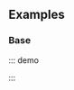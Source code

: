 ## Examples

### Base

::: demo
<template>
    <section>
        <o-field label="Simple">
            <o-select placeholder="Select a name">
                <option value="flint">Flint</option>
                <option value="silver">Silver</option>
            </o-select>
        </o-field>

        <o-field label="Grouped">
            <o-select placeholder="Select a character" icon="user">
                <optgroup label="Black Sails">
                    <option value="flint">Flint</option>
                    <option value="silver">Silver</option>
                    <option value="vane">Vane</option>
                    <option value="billy">Billy</option>
                    <option value="jack">Jack</option>
                </optgroup>

                <optgroup label="Breaking Bad">
                    <option value="heisenberg">Heisenberg</option>
                    <option value="jesse">Jesse</option>
                    <option value="saul">Saul</option>
                    <option value="mike">Mike</option>
                </optgroup>

                <optgroup label="Game of Thrones">
                    <option value="tyrion-lannister">Tyrion Lannister</option>
                    <option value="jamie-lannister">Jamie Lannister</option>
                    <option value="daenerys-targaryen">Daenerys Targaryen</option>
                    <option value="jon-snow">Jon Snow</option>
                </optgroup>
            </o-select>
        </o-field>

        <o-field
            label="Error"
            variant="danger"
            message="Something went wrong with this field">
            <o-select placeholder="Select a character">
                <option value="flint">Flint</option>
                <option value="silver">Silver</option>
            </o-select>
        </o-field>

        <o-field label="Rounded">
            <o-select placeholder="Select a character" rounded>
                <option value="flint">Flint</option>
                <option value="silver">Silver</option>
            </o-select>
        </o-field>

        <o-field label="Disabled">
            <o-select placeholder="Select a character" disabled>
                <option value="flint">Flint</option>
                <option value="silver">Silver</option>
            </o-select>
        </o-field>

        <o-field label="Disabled option">
            <o-select placeholder="Select a character">
                <option value="flint">Flint</option>
                <option value="silver" disabled>Silver</option>
            </o-select>
        </o-field>

        <o-field label="Expanded">
            <o-select placeholder="Select a character" expanded>
                <option value="flint">Flint</option>
                <option value="silver">Silver</option>
            </o-select>
        </o-field>

        <o-field label="Size 'large'">
            <o-select
                placeholder="Large"
                size="large">
                <option value="flint">Flint</option>
                <option value="silver">Silver</option>
            </o-select>
        </o-field>

        <o-field label="Multiple">
            <o-select
                multiple
                native-size="8"
                v-model="selectedOptions">
                <option value="flint">Flint</option>
                <option value="silver">Silver</option>
                <option value="vane">Vane</option>
                <option value="billy">Billy</option>
                <option value="jack">Jack</option>
                <option value="heisenberg">Heisenberg</option>
                <option value="jesse">Jesse</option>
                <option value="saul">Saul</option>
                <option value="mike">Mike</option>
            </o-select>
        </o-field>
    </section>
</template>

<script>
    export default {
      data() {
        return {
          selectedOptions: []
        }
      }
    }
</script>
:::
